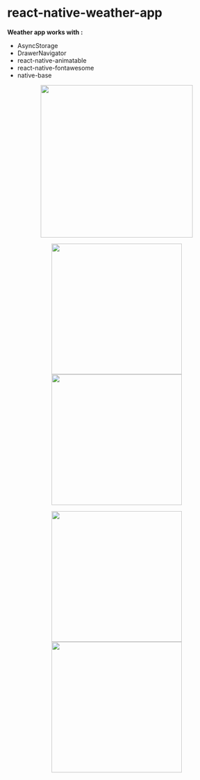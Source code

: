 # react-native-weather-app

<b>Weather app works with :</b>
 - AsyncStorage
 - DrawerNavigator
 - react-native-animatable
 - react-native-fontawesome
 - native-base

<p align="center">
<img src="https://lh3.googleusercontent.com/MTvi-Mg830mSP2dhH_4v8xQZcnhvAwcVZCqlcWD8R_IZplZXwm89wS0NNexMQ2yiTi5ov-C4yqgZCeNicpa4fsftHVhgGeoS8Sm2n3xG6zI7JrbnXea63T6FDNwHoJqUd4CB0TfKCfNywkI4qcE5ACtmdNK59sbOJhWgmiUBfmh6oMGxXTbF8WFDc5bxHAR2W22ORDe0Ugq045Gxjf9bE3ro7dINAEqN9rgtBlxH-UMoXZXMprrwFXQZan3WklpqwAGvTu6edcy7g_hU8ZVcUGWSb4q_XrHpfS2kKVvXXlEQjIj8_mvJ4txQXCcz2lwuOhgN-xEtK4ynG7y0qOefgS8ZdVxv27Gf1UYhinmIgmaXrA7qVCmV_vddT3PhLcDCVRgX9BJcyoiM2YBuwomA_6wpXYcuccTuAY9_S9VAhi2rj9CfpP-nRSJfyL0qhBHx2LgsEC-RW2RrmPBmZgcXHyIPEWVUF12XMxaaRio09DBTxf8j3eLxL_ksXmy3OVTtQif6yqVADJ4lrRplD03ZjtrnjrYyRmES8O9Gvvlk-LpmmlAd8FeVZ2e_PA=w2880-h1652" width="350" />
 </p>

<p align="center">
  <img src="https://lh6.googleusercontent.com/LPvs4usMYT32JnPgGu2N_FMnSM-BgHtCvhNCAo3_--LjVlAc92LfyRpBzW8WsPpLEx342h3wEUQplUhsOk8=w2880-h1652-rw" width="300"/>
  <img src="https://lh3.googleusercontent.com/JVM_cKF1lHeny4JYSwp1RRThejzeoezWzEWonxn-LNcjhhc27_G9LyFeSgZ-DKFe08HpiWwM5MZE2aIDCXc3rawuv4Cvg7czFQRlApBTUDerDAEl2j6ge8wk06B5H2zBkpKcrgb4OxLMP6gb6ug3kZL1IaJWwQpDqGVY6Ofaz6x3ffFn03ttUR_9UJvLhafDnaF2SGEZue8ooClWnmXnVftDCw81weUgRhrG8h3OevEuNNIXo0aKNapfVvcvoumoKaK-X7lPTdCVlRFR6IGQISpLp1nSj95u7h3dNkMF1tq-Xyxd-59Za2YALKDXG14ANACYPtDISlaUV32szCj4oj4vWXf4brU4PbwWG_PqrWedqQYlwl21aedvOqhl0JPRWiIkshWgHftPdEuyZFKdRTvDxRBDC7flRTLliiXM9sPqrdGjhZl7L3bq4N98aCBo7HUgWXULhlWktpgH4jBDL-Aez8ps_n_SKD6QXEjdi2lOMSGXMm3cOhOJTwgmu8P28KreiJJ8nxo8fOFFaI8gE8jvKbjtGzN2Ed7Ema0JCWRObQaOOKE-NfEuzQ=w2880-h1652" width="300" /></p>
  <p align="center">
  <img src="https://lh3.googleusercontent.com/4DCLhLQhd7f9dSkOyThCObsZ7k4Gv0meH6ssPhWhHvBEzGn0frfBDIIavBYKGUX7cL1AciB5zdVnB7n29FcqGq9EVkBJhs-3ALZ4T0zvovtzBbvkQo2mmyQiQ__wlNDdFaGntJ31buPuFjgcVKU8qJPx1Ln3I7JNRhvYDrYH0jLX97x2fwwMzHMf2dyzMb0L-3eeRmZkLnlPgKgvoViHwaX7nHyqoTHLnAyRH0WGK_6GmmAsZjrnwucOp6jjfERx6rQxssYikA_69a8b6ogUyjxbZ0NBjsKd3a8N2SIxxvE6i6TEljqqaSAVGoVBruIRvME8O2QT639EaI1TQN8DcVRpmXD4gBpSUfwOclD-lCLqjpcR9DG3RsspcBsAJMG1IscY4IBNHabdu8NifKktv9_FTKvtuYC0xUd9No4nj7BOX2eJxrm583Lv-872Zz9mAWkPMdbZ3GngWlLFySqtX_CkX7eu6zcD0OSINi0HDAKkTCpuO8xwIlrGw3Tin4stjKhpSXxjXkuvyvkXxYVYCYoed--PTNWXuI1IgrGKauzDRecIZnQRnE826g=w2880-h1652" width="300"/>
  <img src="https://lh3.googleusercontent.com/PJju2dMllGM0MAj4f1g8hGuknQEi9csnTX76NIqA3fnzSh7MN8FW_SoST3LQwhiU8CYrSxFbHm7Vhfhv1WPaJmwSuOCEtmnxvGwfFp4OcMgNxhdMx9TOeNfaQBX4zGizS9zQMWrAidGC0LbG2hw19Ne-J3Wg1dccY4XEeX38IMB2ueVS2RI7_anK5LmIQnFHN6NPLwXH9wtXqU8JCdF1zOy8nURDYDSuR0iGwrkKXYKTF2xtBWcK8Kax9Jk0YCmYNQcSrgreBQgOakW2neFdDMfTndrINoXXsGeCzIHvuu2BVJ6rUhqNIi01Jo11_IsbrzJtladlvJ-NKNqEBAIMjl4n5q24VICfF-ys5JYqrrHeby1Aoik88fznHAr4d4dgJ1Y9cSJYwDYlJw5sFzVgf90OyruH8bGUeiZmHZ80SH2IRYM0z32uFpC4ri0Gmxg-z7LfIt9T01pv1dqTg07UcjCiLlUYcZJqwRi9t_KOsOrMKcqYj7lZBpJt26XplfxG0o6hn6jyvllezRIUoaGQIME67KaSmqq4k2m7lQ-Co-2DR3oGcoas5x7NcA=w2880-h1652" width="300"/>
</p>
